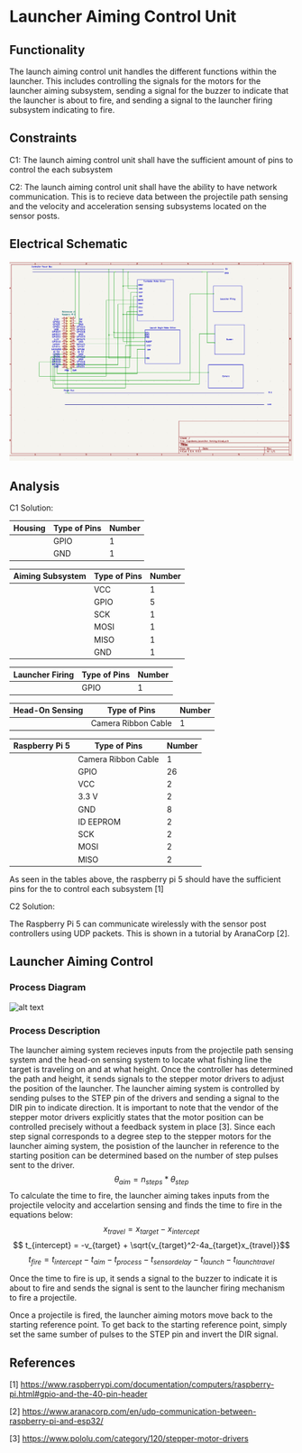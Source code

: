 # Launcher Aiming Control Unit
## Functionality
The launch aiming control unit handles the different functions within the launcher. This includes controlling the signals for the motors for the launcher aiming subsystem, sending a signal for the buzzer to indicate that the launcher is about to fire, and sending a signal to the launcher firing subsystem indicating to fire.
## Constraints
C1: The launch aiming control unit shall have the sufficient amount of pins to control the each subsystem

C2: The launch aiming control unit shall have the ability to have network communication. This is to recieve data between the projectile path sensing and the velocity and acceleration sensing subsystems located on the sensor posts.



## Electrical Schematic
![alt text](image-5.png)

## Analysis
C1 Solution:

| Housing | Type of Pins | Number |
|-----------------|--------------|--------|
|| GPIO | 1 |
|| GND | 1 |


| Aiming Subsystem | Type of Pins | Number |
|-----------------|--------------|--------|
|| VCC | 1 |
|| GPIO | 5 |
|| SCK | 1 |
|| MOSI | 1 |
|| MISO | 1 |
|| GND | 1 |

| Launcher Firing | Type of Pins | Number |
|-----------------|--------------|--------|
|| GPIO | 1 |

| Head-On Sensing | Type of Pins | Number |
|-----------------|--------------|--------|
|| Camera Ribbon Cable | 1 |

| Raspberry Pi 5 | Type of Pins | Number |
|-----------------|--------------|--------|
|| Camera Ribbon Cable | 1 |
|| GPIO | 26|
|| VCC | 2 |
|| 3.3 V | 2 |
|| GND | 8|
|| ID EEPROM |2|
|| SCK | 2|
|| MOSI| 2|
|| MISO| 2|

As seen in the tables above, the raspberry pi 5 should have the sufficient pins for the to control each subsystem [1]

C2 Solution:

The Raspberry Pi 5 can communicate wirelessly with the sensor post controllers using UDP packets. This is shown in a tutorial by AranaCorp [2]. 

## Launcher Aiming Control 
### Process Diagram
![alt text](<Launcher Aiming Control Block Diagram-1.png>)
### Process Description
The launcher aiming system recieves inputs from the projectile path sensing system and the head-on sensing system to locate what fishing line the target is traveling on and at what height. Once the controller has determined the path and height, it sends signals to the stepper motor drivers to adjust the position of the launcher. The launcher aiming system is controlled by sending pulses to the STEP pin of the drivers and sending a signal to the DIR pin to indicate direction. It is important to note that the vendor of the stepper motor drivers explicitly states that the motor position can be controlled precisely without a feedback system in place [3]. Since each step signal corresponds to a degree step to the stepper motors for the launcher aiming system, the posistion of the launcher in reference to  the starting position can be determined based on the number of step pulses sent to the driver.
$$ \theta_{aim} = n_{steps}*\theta_{step} $$
To calculate the time to fire, the launcher aiming takes inputs from the projectile velocity and accelartion sensing and finds the time to fire in the equations below:
    $$ x_{travel} = x_{target} - x_{intercept} $$
    $$ t_{intercept} = -v_{target} + \sqrt{v_{target}^2-4a_{target}x_{travel}}$$
    $$ t_{fire} = t_{intercept } - t_{aim} - t_{process} - t_{sensordelay}-t_{launch}-t_{launchtravel}$$

Once the time to fire is up, it sends a signal to the buzzer to indicate it is about to fire and sends the signal is sent to the launcher firing mechanism to fire a projectile.

Once a projectile is fired, the launcher aiming motors move back to the starting reference point. To get back to the starting reference point, simply set the same sumber of pulses to the STEP pin and invert the DIR signal. 

## References
[1] https://www.raspberrypi.com/documentation/computers/raspberry-pi.html#gpio-and-the-40-pin-header

[2] https://www.aranacorp.com/en/udp-communication-between-raspberry-pi-and-esp32/

[3] https://www.pololu.com/category/120/stepper-motor-drivers 